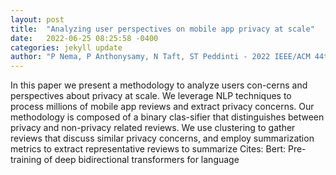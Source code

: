 ```yaml
---
layout: post
title:  "Analyzing user perspectives on mobile app privacy at scale"
date:   2022-06-25 08:25:58 -0400
categories: jekyll update
author: "P Nema, P Anthonysamy, N Taft, ST Peddinti - 2022 IEEE/ACM 44th International , 2022"
---
```

In this paper we present a methodology to analyze users  con-cerns and perspectives about privacy at scale. We leverage NLP techniques to process millions of mobile app reviews and extract privacy concerns. Our methodology is composed of a binary clas-sifier that distinguishes between privacy and non-privacy related reviews. We use clustering to gather reviews that discuss similar privacy concerns, and employ summarization metrics to extract representative reviews to summarize  Cites: Bert: Pre-training of deep bidirectional transformers for language